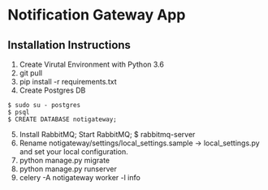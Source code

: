 # Notification Gateway App

## Installation Instructions
1. Create Virutal Environment with Python 3.6
2. git pull 
3. pip install -r requirements.txt
4. Create Postgres DB
```
$ sudo su - postgres
$ psql
$ CREATE DATABASE notigateway;
```
5. Install RabbitMQ; Start RabbitMQ; $ rabbitmq-server
6. Rename notigateway/settings/local_settings.sample -> local_settings.py and set your local configuration.
7. python manage.py migrate
8. python manage.py runserver
9. celery -A notigateway worker -l info
